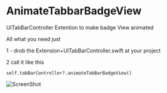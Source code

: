 # AnimateTabbarBadgeView

UITabBarController Extention to make badge View animated 

All what you need just 

1 - drob the Extension+UITabBarController.swift at your project 

2 call it like this 

```
self.tabBarController?.animateTabBarBadgeView()

```
![ScreenShot](https://raw.github.com/{AliAdam}/{AnimateTabbarBadgeView}/{master}/{screenShot.gif})


